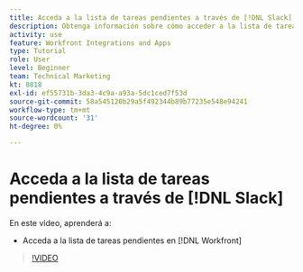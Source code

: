 ```yaml
---
title: Acceda a la lista de tareas pendientes a través de [!DNL Slack]
description: Obtenga información sobre cómo acceder a la lista de tareas pendientes en [!DNL Workfront]
activity: use
feature: Workfront Integrations and Apps
type: Tutorial
role: User
level: Beginner
team: Technical Marketing
kt: 8818
exl-id: ef55731b-3da3-4c9a-a93a-5dc1ced7f53d
source-git-commit: 58a545120b29a5f492344b89b77235e548e94241
workflow-type: tm+mt
source-wordcount: '31'
ht-degree: 0%

---
```


# Acceda a la lista de tareas pendientes a través de [!DNL Slack]

En este vídeo, aprenderá a:

* Acceda a la lista de tareas pendientes en [!DNL Workfront]

>[!VIDEO](https://video.tv.adobe.com/v/335118/?quality=12)
